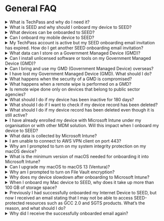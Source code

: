 # General FAQ

<details><summary>What is TechPass and why do I need it?</summary>

  TechPass is an Identity & Access Management (IAM) and Single Sign-On (SSO) solution. It provides a seamless login experience while accessing tools across Singapore Government Technology Stack (SGTS) and allows to easily manage access control for the users from a centralised location. It is a prerequisite for onboarding your device(internet) to SEED. For more information, refer to [TechPass Documentation][techpass-documentation].

</details>

<details><summary>What is SEED and why should I onboard my device to SEED?</summary>

Security Suite for Engineering Endpoint Devices (SEED) is a Mobile Device Management (MDM) solution. SEED ensures data security to protect the digital information of your organisation from unauthorised access, malicious users, and corruption. When you onboard an Internet Device to SEED, it becomes a GMD. It allows you to remotely manage access to highly sensitive data, provide user authentication, and can wipe off data from the device remotely if it is lost or compromised.

</details>

<details><summary>What devices can be onboarded to SEED?</summary>

See the [SEED prerequisites](prerequisites-for-onboarding?id=supported-operating-systems-and-devices-for-seed).

</details>

<details><summary>Can I onboard my mobile device to SEED?</summary>

No. Phones and tablets(iOS and Android) as well as GoMax devices are currently not supported.

</details>

<details><summary>My TechPass account is active but my SEED onboarding email invitation has expired. How do I get another SEED onboarding email invitation?</summary>

Your SEED onboarding email invitation is valid for 30 days. If you have not onboarded to SEED following your TechPass onboarding within this 30 days, your invitation will no longer be valid.

If you use a non-SE GSIB device and if your TechPass account is active, to request for SEED:

1. Go to the [TechPass portal](http://portal.techpass.gov.sg) from your non-SE GSIB device.
2. Log in with TechPass.
3. Hover over your user name and click **My Account**.
4. In the **Profile** page, click **Request for SEED**.
5. You will receive the SEED onboarding invitation email within the next three business days.

Complete to onboard your internet (which is not a GSIB) device by following the instructions on [SEED documentation](https://docs.developer.tech.gov.sg/docs/security-suite-for-engineering-endpoint-devices/prerequisites-for-onboarding).  

If you do not use a non-SE GSIB device and if your TechPass account is active, [create a service request with TechPass](https://go.gov.sg/seed-techpass-support) to receive the SEED onboarding invitation email again.

</details>

<details><summary>What data can I store on a Government Managed Device (GMD)?</summary>

GMDs are to facilitate development work for developers to access GCC 2.0 and SGTS securely. Production and live data should **not be stored on GMDs**.

</details>

<details><summary>Can I install unlicensed software or tools on my Government Managed Device (GMD)?</summary>

Installing unlicensed software on your GMD is strictly prohibited. GMDs are government-managed, and this policy ensures security and compliance. Unauthorised software compromises security and violates regulations. 

If you need a particular software for your development work, please follow your organisation's processes to obtain the legitimate version. Refer to [Terms of Use](https://docs.developer.tech.gov.sg/docs/security-suite-for-engineering-endpoint-devices/additional-resources/terms-of-use.pdf) for details.

</details>

<details><summary>Can I bring and use my GMD (Government Managed Device) overseas?</summary>

Users should assess the risk and seek approval from their Reporting Officer (RO) before doing so.

</details>


<details><summary>I have lost my Government Managed Device (GMD). What should I do?</summary>

1. Inform the manager-in-charge and operations manager and get an approval to delete the data from the lost device.
2. Raise a [service request][service-request] to notify the SEED team about the lost device.
3. In this service request, indicate if the device had any sensitive data to prioritise the remote wipe.

> **Note**: To wipe the device, the device needs to be powered on and be connected to the internet so it can receive the communication for it to be wiped.

4. Attach the approvals from your managers so that the SEED Administrator can take the required actions accordingly to prevent any data breach.

</details>
<details><summary>What happens when the security of a GMD is compromised?</summary>

Once the SEED team detects that a security of the device is compromised, it will contact the device owner to disconnect the affected device from the network. SEED proceeds to do a remote wipe, after getting the required consent and approval from the device owner and the manager-in-charge, respectively.

> **Note**: To wipe the device, the device needs to be powered on and be connected to the internet so it can receive the communication for it to be wiped.

</details>

<details><summary>What happens when a remote wipe is performed on a GMD?</summary>

Remote wipe in SEED is the feature where SEED administrator can remotely delete and destroy data on a device or system. Remote wipe is performed only if the device is stolen, lost or its security is compromised.

When remote wipe is performed on a device, all the data on it will be erased. For more information, refer to the [Terms and Policies][terms-and-policies].

> **Note**: To wipe the device, the device needs to be powered on and be connected to the internet so it can receive the communication for it to be wiped.

</details>
<details><summary>Is remote wipe done only on devices that belong to public sector agencies?</summary>

No, remote wipe will be done on any GMD which is lost or whose security is compromised to prevent data breach. However, remote wipe is performed only if the device is stolen, lost or its security is compromised. For more information, refer to the [Terms and Policies][terms-and-policies].

> **Note**: To wipe the device, the device needs to be powered on and be connected to the internet so it can receive the communication for it to be wiped.

</details>

<details><summary>What should I do if my device has been inactive for 180 days?</summary>

If your device is no longer required to access SEED, please [offboard your device](https://docs.developer.tech.gov.sg/docs/security-suite-for-engineering-endpoint-devices/offboard-device/offboard-device-from-seed). If you still require access after being inactive for 180 days, please email enquiries_seed@tech.gov.sg for assistance.

</details>

<details><summary>What should I do if I want to check if my device record has been deleted?</summary>

Log in to [SEED Dashboard](https://dashboard.seed.tech.gov.sg/) after 23rd October to see whether your device record still exists. If your device record does not exist, or you are unable to log into SEED Dashboard, your device records have been cleaned up.

</details>

<details><summary>What should I do if my device record has been deleted even though it is still active?</summary>

Please email enquiries_seed@tech.gov.sg for assistance.

</details>

<details><summary>I have already enrolled my device with Microsoft Intune under my organisation or with other MDM solution. Will this impact when I onboard my device to SEED?</summary>

Yes, this impacts your SEED onboarding. Before onboarding to SEED, remove your existing Microsoft Intune enrolment under your organisation's tenancy or other MDM solution on your device.

</details>
<details><summary>What data is collected by Microsoft Intune?</summary>

To know about the data collected by Microsoft Intune, refer to [Data collection in Intune](https://docs.microsoft.com/en-us/mem/intune/protect/privacy-data-collect).

</details>

<details>
<summary>I am unable to connect to AWS VPN client on port 443? </summary>

This is a known issue with Microsoft Defender version 101.54.16. To resolve this, install Microsoft Defender version 101.56.35 or later.

</details>

<details><summary>Why am I prompted to turn on my system integrity protection on my macOS device?</summary>

  This is a policy requirement of the SEED team. System Integrity Protection is a security technology in OS X El Capitan and later that's designed to help prevent potentially malicious software from modifying protected files and folders on your macOS. System Integrity Protection restricts the root user account and limits the actions that the root user can perform on protected parts of the macOS.

</details>

<details>
   <summary>What is the minimum version of macOS needed for onboarding it into Microsoft Intune?</summary>

 Big Sur 11 is the minimum version needed for a successful onboarding. If your macOS is an earlier version, ensure to [upgrade it to a later macOS version](https://support.apple.com/downloads/macos).

 <!--
 > **Note**:
 > When you upgrade the OS of your Mac device, the OpenSSH settings found in `/etc/ssh/sshd_config` file may be reset. Hence, before proceeding to upgrade the OS of your Mac device, back up the `sshd_config` file so that you can easily restore if it gets reset during the OS upgrade.
 -->

</details>

<details>
  <summary>Can I upgrade my macOS to macOS 13 (Ventura)?</summary>

  You can now upgrade your Mac device to macOS 13(Ventura) and onboard it to SEED.


</details>

<details>
  <summary>Why am I prompted to turn on File Vault encryption?</summary>

  File Vault encryption is needed to ensure device security and compliance.
</details>

<details><summary>Why does my device slowdown after onboarding to Microsoft Intune?</summary>

SEED is designed to use **Microsoft Defender for Endpoint** to ensure device is free from malware, prevent and respond to advanced threats. If there is any other antivirus or anti-malware running simultaneously, it could compromise the performance of the operating system. To resolve this, disable or uninstall antivirus other than **Microsoft Defender for Endpoint**.

</details>

<details><summary>When I onboard my Mac device to SEED, why does it take up more than 100 GB of storage space?</summary>

The current `audit_control` configuration set by SEED could be the reason causing the audit logs to be written excessively to the `/private/var/audit` folder.

The latest configuration change for audit logs retention is 60 days and  5 GB.

If your `/private/var/audit` folder size is more than 5 GB, run the following commands to sync with the new audit log retention policy.

```
audit -s
audit -e
```

</details>

<details><summary>Previously I had successfully onboarded my Internet Device to SEED, but now I received an email stating that I may not be able to access SEED-protected resources such as GCC 2.0 and SGTS products. What’s the reason, and what should I do?</summary>

Most likely, this indicates that we detected some issues with your device configuration for SEED. For example, your Microsoft Defender could be unhealthy. As it could pose a security risk, we revoked your access to SEED-protected resources.

If the issue could be resolved automatically, your access to SEED-protected resources will be restored and you will be notified via an email.

If this issue can't be automatically resolved, you will receive an email stating that you can't access SEED-protected resources. This email allows you to do one of the following based on your needs:

- [Offboard your device](https://docs.developer.tech.gov.sg/docs/security-suite-for-engineering-endpoint-devices/offboard-device/offboard-device-from-seed) if you no longer need to access SEED-protected resources.

- Submit an [incident request][service-request] to restore access to SEED-protected resources. Specify that your SEED access has been revoked due to device misconfiguration. This would allow us to process the ticket accordingly.


</details>

<details><summary>Why did I receive the successfully onboarded email again?</summary>

If you've received this email again, some or all the services that make your device SEED-compliant may have had configuration issues, causing you to temporarily lose access to SEED-protected resources .

When the configurations of the impacted services return to a healthy state, you will receive the successfully onboarded email indicating that you can access the SEED-protected resources again.

</details>


[techpass-documentation]: https://docs.developer.tech.gov.sg/docs/techpass-user-guide/#/
[terms-and-policies]: https://docs.developer.tech.gov.sg/docs/security-suite-for-engineering-endpoint-devices/#/additional-resources/terms-and-policies
[service-request]: https://go.gov.sg/seed-techpass-support
